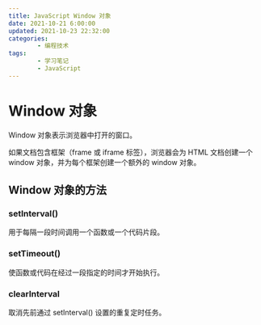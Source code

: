 ```yaml
---
title: JavaScript Window 对象
date: 2021-10-21 6:00:00
updated: 2021-10-23 22:32:00
categories:
        - 编程技术
tags:
        - 学习笔记
        - JavaScript
---
```


# Window 对象

Window 对象表示浏览器中打开的窗口。

如果文档包含框架（frame 或 iframe 标签），浏览器会为 HTML 文档创建一个 window 对象，并为每个框架创建一个额外的 window 对象。

## Window 对象的方法

### setInterval()

用于每隔一段时间调用一个函数或一个代码片段。

### setTimeout()

使函数或代码在经过一段指定的时间才开始执行。

### clearInterval

取消先前通过 setInterval() 设置的重复定时任务。

